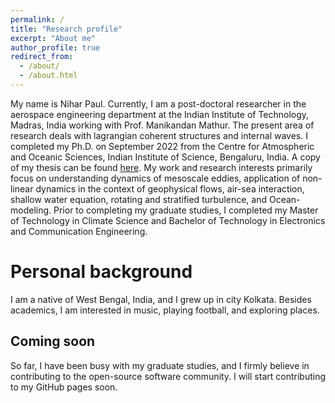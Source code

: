 ```yaml
---
permalink: /
title: "Research profile"
excerpt: "About me"
author_profile: true
redirect_from: 
  - /about/
  - /about.html
---
```


My name is Nihar Paul. Currently, I am a post-doctoral researcher in the aerospace engineering department at the Indian Institute of Technology, Madras, India working with Prof. Manikandan Mathur. The present area of research deals with lagrangian coherent structures and internal waves. I completed my Ph.D. on September 2022 from the Centre for Atmospheric and Oceanic Sciences, Indian Institute of Science, Bengaluru, India. A copy of my thesis can be found [here](https://etd.iisc.ac.in/handle/2005/5855). My work and research interests primarily focus on understanding dynamics of mesoscale eddies, application of non-linear dynamics in the context of geophysical flows, air-sea interaction, shallow water equation, rotating and stratified turbulence, and Ocean-modeling. Prior to completing my graduate studies, I completed my Master of Technology in Climate Science and Bachelor of Technology in Electronics and Communication Engineering.   

Personal background
======

I am a native of West Bengal, India, and I grew up in city Kolkata. Besides academics, I am interested in music, playing football, and exploring places. 

Coming soon
-----------
So far, I have been busy with my graduate studies, and I firmly believe in contributing to the open-source software community. I will start contributing to my GitHub pages soon.  

